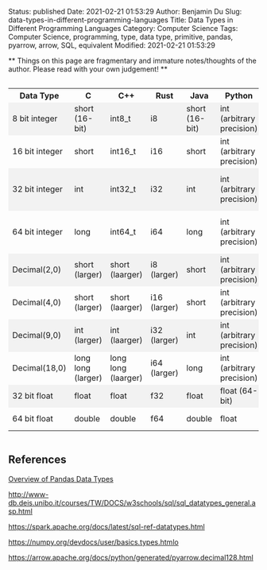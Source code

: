 Status: published
Date: 2021-02-21 01:53:29
Author: Benjamin Du
Slug: data-types-in-different-programming-languages
Title: Data Types in Different Programming Languages
Category: Computer Science
Tags: Computer Science, programming, type, data type, primitive, pandas, pyarrow, arrow, SQL, equivalent
Modified: 2021-02-21 01:53:29

**
Things on this page are fragmentary and immature notes/thoughts of the author.
Please read with your own judgement!
**

<div style="overflow-x:auto;">
<style>
    tr:nth-child(even) {background-color: #f2f2f2}
</style>
<table style="width:100%">
  <tr>
    <th> Data Type </th>
    <th> C </th>
    <th> C++ </th>
    <th> Rust </th>
    <th> Java </th>
    <th> Python </th>
    <th> numpy </th>
    <th> pyarrow </th>
    <th> Spark SQL </th>
    <th> SQL </th>
  </tr>
  <tr>
    <td> 8 bit integer </td>
    <td> short (16-bit)</td>
    <td> int8_t </td>
    <td> i8 </td>
    <td> short (16-bit) </td>
    <td> int (arbitrary precision) </td>
    <td> int8 </td>
    <td> </td>
    <td> TinyInt </td>
    <td> TinyInt or Decimal(3, 0) (slight larger) </td>
  </tr>
  <tr>
    <td> 16 bit integer </td>
    <td> short </td>
    <td> int16_t </td>
    <td> i16 </td>
    <td> short </td>
    <td> int (arbitrary precision) </td>
    <td> int16 </td>
    <td> </td>
    <td> SmallInt </td>
    <td> SmallInt or Decimal(5, 0) (slight larger) </td>
  </tr>
  <tr>
    <td> 32 bit integer </td>
    <td> int </td>
    <td> int32_t </td>
    <td> i32 </td>
    <td> int </td>
    <td> int (arbitrary precision) </td>
    <td> int32 </td>
    <td> </td>
    <td> Int </td>
    <td> Int or Decimal(10, 0) (slight larger) </td>
  </tr>
  <tr>
    <td> 64 bit integer </td>
    <td> long </td>
    <td> int64_t </td>
    <td> i64 </td>
    <td> long </td>
    <td> int (arbitrary precision) </td>
    <td> int64 </td>
    <td> </td>
    <td> BigInt </td>
    <td> BigInt or Decimal(18,0) (slight smaller) </td>
  </tr>
  <tr>
    <td> Decimal(2,0) </td>
    <td> short (larger) </td>
    <td> short (laarger) </td>
    <td> i8 (larger) </td>
    <td> short </td>
    <td> int (arbitrary precision) </td>
    <td> int8 (larger) </td>
    <td> </td>
    <td> Decimal(2,0) or TinyInt (slight larger) </td>
    <td> Decimal(2,0) </td>
  </tr>
  <tr>
    <td> Decimal(4,0) </td>
    <td> short (larger) </td>
    <td> short (laarger) </td>
    <td> i16 (larger) </td>
    <td> short </td>
    <td> int (arbitrary precision) </td>
    <td> int16 (larger) </td>
    <td> </td>
    <td> Decimal(4,0) or SmallInt (larger) </td>
    <td> Decimal(4,0) </td>
  </tr>
  <tr>
    <td> Decimal(9,0) </td>
    <td> int (larger) </td>
    <td> int (laarger) </td>
    <td> i32 (larger) </td>
    <td> int </td>
    <td> int (arbitrary precision) </td>
    <td> int32 (larger) </td>
    <td> </td>
    <td> Decimal(9,0) or Int (larger) </td>
    <td> Decimal(9,0) </td>
  </tr>
  <tr>
    <td> Decimal(18,0) </td>
    <td> long long (larger) </td>
    <td> long long (laarger) </td>
    <td> i64 (larger) </td>
    <td> long </td>
    <td> int (arbitrary precision) </td>
    <td> int64 (larger) </td>
    <td> </td>
    <td> Decimal(18,0) or BigInt (larger) </td>
    <td> Decimal(18,0) </td>
  </tr>
  <tr>
    <td> 32 bit float </td>
    <td> float </td>
    <td> float </td>
    <td> f32 </td>
    <td> float </td>
    <td> float (64-bit) </td>
    <td> float64 </td>
    <td> </td>
    <td> decimal(n,k) or float </td>
    <td> decimal(n,k) </td>
  </tr>
  <tr>
    <td> 64 bit float </td>
    <td> double </td>
    <td> double </td>
    <td> f64 </td>
    <td> double </td>
    <td> float </td>
    <td> float64 </td>
    <td> </td>
    <td> decimal(n,k) or double </td>
    <td> decimal(n,k) </td>
  </tr>
  
</table>
</div>


## References 

[Overview of Pandas Data Types](https://pbpython.com/pandas_dtypes.html)

http://www-db.deis.unibo.it/courses/TW/DOCS/w3schools/sql/sql_datatypes_general.asp.html

https://spark.apache.org/docs/latest/sql-ref-datatypes.html

https://numpy.org/devdocs/user/basics.types.htmlo

https://arrow.apache.org/docs/python/generated/pyarrow.decimal128.html